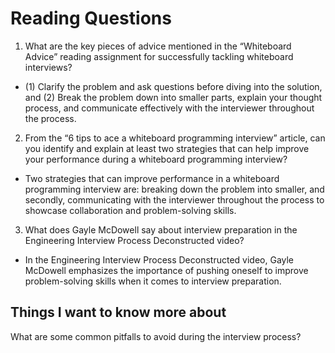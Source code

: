 # Reading Questions

1. What are the key pieces of advice mentioned in the “Whiteboard Advice” reading assignment for successfully tackling whiteboard interviews?

- (1) Clarify the problem and ask questions before diving into the solution, and (2) Break the problem down into smaller parts, explain your thought process, and communicate effectively with the interviewer throughout the process.

2. From the “6 tips to ace a whiteboard programming interview” article, can you identify and explain at least two strategies that can help improve your performance during a whiteboard programming interview?

- Two strategies that can improve performance in a whiteboard programming interview are: breaking down the problem into smaller, and secondly, communicating with the interviewer throughout the process to showcase collaboration and problem-solving skills.

3. What does Gayle McDowell say about interview preparation in the Engineering Interview Process Deconstructed video?

- In the Engineering Interview Process Deconstructed video, Gayle McDowell emphasizes the importance of pushing oneself to improve problem-solving skills when it comes to interview preparation.

## Things I want to know more about

What are some common pitfalls to avoid during the interview process?
